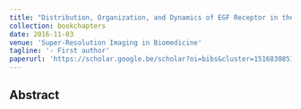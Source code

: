 ```yaml
---
title: "Distribution, Organization, and Dynamics of EGF Receptor in the Plasma Membrane Studied by Super-Resolution Imaging"
collection: bookchapters
date: 2016-11-03
venue: 'Super-Resolution Imaging in Biomedicine'
tagline: '- First author'
paperurl: 'https://scholar.google.be/scholar?oi=bibs&cluster=15168308514523697511&btnI=1&hl=en'
---
```


<h2> Abstract </h2>
<p align= "justify">
